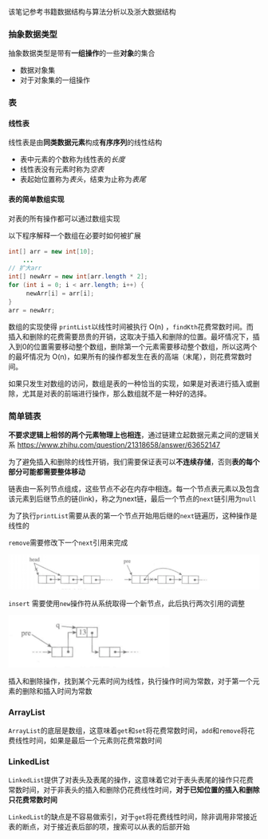 该笔记参考书籍数据结构与算法分析以及浙大数据结构

### 抽象数据类型

抽象数据类型是带有**一组操作**的一些**对象**的集合

- 数据对象集
- 对于对象集的一组操作

### 表

#### 线性表

线性表是由**同类数据元素**构成**有序序列**的线性结构

- 表中元素的个数称为线性表的*长度*
- 线性表没有元素时称为*空表*
- 表起始位置称为*表头*，结束为止称为*表尾*

#### 表的简单数组实现

对表的所有操作都可以通过数组实现

以下程序解释一个数组在必要时如何被扩展

```java
int[] arr = new int[10];
	...
// 扩大arr
int[] newArr = new int[arr.length * 2];
for (int i = 0; i < arr.length; i++) {
     newArr[i] = arr[i];
}
arr = newArr;
```

数组的实现使得 `printList`以线性时间被执行 O(n) ，`findKth`花费常数时间。而插入和删除的花费需要昂贵的开销，这取决于插入和删除的位置。最坏情况下，插入到0的位置需要移动整个数组，删除第一个元素需要移动整个数组，所以这两个的最坏情况为 O(n)，如果所有的操作都发生在表的高端（末尾），则花费常数时间。

如果只发生对数组的访问，数组是表的一种恰当的实现，如果是对表进行插入或删除，尤其是对表的前端进行操作，那么数组就不是一种好的选择。

### 简单链表

**不要求逻辑上相邻的两个元素物理上也相连**，通过链建立起数据元素之间的逻辑关系
https://www.zhihu.com/question/21318658/answer/63652147

为了避免插入和删除的线性开销，我们需要保证表可以**不连续存储**，否则**表的每个部分可能都需要整体移动**

链表由一系列节点组成，这些节点不必在内存中相连。每一个节点表元素以及包含该元素到后继节点的链(link)，称之为next链，最后一个节点的`next`链引用为`null`

为了执行`printList`需要从表的第一个节点开始用后继的`next`链遍历，这种操作是线性的

`remove`需要修改下一个`next`引用来完成

![image-20200304104657308](assets/image-20200304104657308.png)

`insert` 需要使用`new`操作符从系统取得一个新节点，此后执行两次引用的调整

![image-20200304104840162](assets/image-20200304104840162.png)

插入和删除操作，找到某个元素时间为线性，执行操作时间为常数，对于第一个元素的删除和插入时间为常数

### ArrayList

`ArrayList`的底层是数组，这意味着`get`和`set`将花费常数时间，`add`和`remove`将花费线性时间，如果是最后一个元素则花费常数时间

### LinkedList

`LinkedList`提供了对表头及表尾的操作，这意味着它对于表头表尾的操作只花费常数时间，对于非表头的插入和删除仍花费线性时间，**对于已知位置的插入和删除只花费常数时间**

`LinkedList`的缺点是不容易做索引，对于`get`将花费线性时间，除非调用非常接近表的断点，对于接近表后部的项，搜索可以从表的后部开始